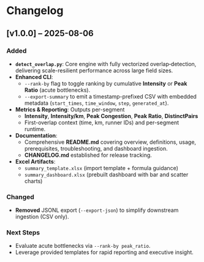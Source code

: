 # Changelog

## [v1.0.0] – 2025-08-06

### Added
- **`detect_overlap.py`**: Core engine with fully vectorized overlap‐detection, delivering scale-resilient performance across large field sizes.  
- **Enhanced CLI**:  
  - `--rank-by` flag to toggle ranking by cumulative **Intensity** or **Peak Ratio** (acute bottlenecks).  
  - `--export-summary` to emit a timestamp-prefixed CSV with embedded metadata (`start_times`, `time_window`, `step`, `generated_at`).  
- **Metrics & Reporting**: Outputs per-segment  
  - **Intensity**, **Intensity/km**, **Peak Congestion**, **Peak Ratio**, **DistinctPairs**  
  - First-overlap context (time, km, runner IDs) and per-segment runtime.  
- **Documentation**:  
  - Comprehensive **README.md** covering overview, definitions, usage, prerequisites, troubleshooting, and dashboard ingestion.  
  - **CHANGELOG.md** established for release tracking.  
- **Excel Artifacts**:  
  - `summary_template.xlsx` (import template + formula guidance)  
  - `summary_dashboard.xlsx` (prebuilt dashboard with bar and scatter charts)

### Changed
- **Removed** JSONL export (`--export-json`) to simplify downstream ingestion (CSV only).

### Next Steps
- Evaluate acute bottlenecks via `--rank-by peak_ratio`.  
- Leverage provided templates for rapid reporting and executive insight.  
